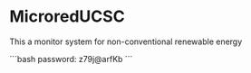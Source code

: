 # MicroredUCSC
This a monitor system for non-conventional renewable energy



´´´bash
password: z79j@arfKb
´´´
